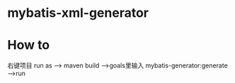 # mybatis-xml-generator
# How to 

右键项目 run as --> maven build -->goals里输入 mybatis-generator:generate  -->run
